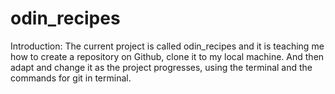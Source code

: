 # odin_recipes
Introduction:
The current project is called odin_recipes and it is teaching me how to create a repository on Github, clone it to my local machine. And then adapt and change it as the project progresses, using the terminal and the commands for git in terminal.
